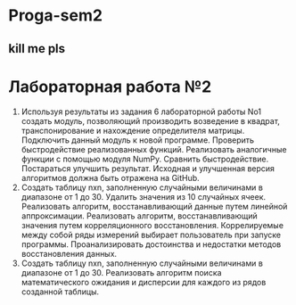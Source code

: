 # Proga-sem2
## kill me pls
# Лабораторная работа №2
1) Используя результаты из задания 6 лабораторной работы No1 создать модуль, позволяющий производить возведение в квадрат, транспонирование и нахождение определителя матрицы. Подключить данный модуль к новой программе. Проверить быстродействие реализованных функций. Реализовать аналогичные функции с помощью модуля NumPy. Сравнить быстродействие. Постараться улучшить результат. Исходная и улучшенная версия алгоритмов должна быть отражена на GitHub.
2) Создать таблицу nxn, заполненную случайными величинами в диапазоне от 1 до 30. Удалить значения из 10 случайных ячеек. Реализовать алгоритм, восстанавливающий данные путем линейной аппроксимации. Реализовать алгоритм, восстанавливающий значения путем корреляционного восстановления. Коррелируемые между собой ряды измерений выбирает пользователь при запуске программы. Проанализировать достоинства и недостатки методов восстановления данных.
3) Создать таблицу nxn, заполненную случайными величинами в диапазоне от 1 до 30. Реализовать алгоритм поиска математического ожидания и дисперсии для каждого из рядов созданной таблицы.
